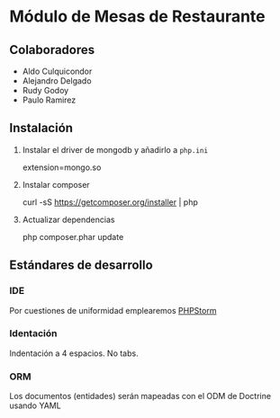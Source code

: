 Módulo de Mesas de Restaurante
===============================

## Colaboradores

- Aldo Culquicondor
- Alejandro Delgado
- Rudy Godoy
- Paulo Ramirez

## Instalación

1. Instalar el driver de mongodb y añadirlo a `php.ini`

    extension=mongo.so
    
2. Instalar composer

   curl -sS https://getcomposer.org/installer | php
    
3. Actualizar dependencias

   php composer.phar update

## Estándares de desarrollo

### IDE

Por cuestiones de uniformidad emplearemos [PHPStorm](https://www.jetbrains.com/phpstorm/)

### Identación

Indentación a 4 espacios. No tabs.

### ORM

Los documentos (entidades) serán mapeadas con el ODM de Doctrine usando YAML

